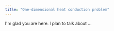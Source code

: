 ```yaml
---
title: "One-dimensional heat conduction problem"
---
```


I'm glad you are here. I plan to talk about ...
